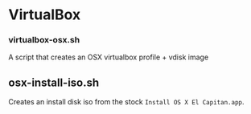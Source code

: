 # VirtualBox

### virtualbox-osx.sh

A script that creates an OSX virtualbox profile + vdisk image

## osx-install-iso.sh

Creates an install disk iso from the stock `Install OS X El Capitan.app`.